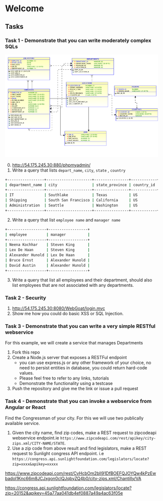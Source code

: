 # Welcome

## Tasks

### Task 1 - Demonstrate that you can write moderately complex SQLs
![](db/hr_er.png)

 0. http://54.175.245.30:880/phpmyadmin/
 1. Write a query that lists `depart_name`, `city`, `state` , `country`

 ```bash
 +-----------------+---------------------+----------------+------------+
 | department_name | city                | state_province | country_id |
 +-----------------+---------------------+----------------+------------+
 | IT              | Southlake           | Texas          | US         |
 | Shipping        | South San Francisco | California     | US         |
 | Administration  | Seattle             | Washington     | US         |
 +-----------------+---------------------+----------------+------------+
 ```
 2. Write a query that list `employee name` and `manager name`

 ```bash
+------------------+------------------+
| employee         | manager          |
+------------------+------------------+
| Neena Kochhar    | Steven King      |
| Lex De Haan      | Steven King      |
| Alexander Hunold | Lex De Haan      |
| Bruce Ernst      | Alexander Hunold |
| David Austin     | Alexander Hunold |
+------------------+------------------+
 ```
 3. Write a query that list all employees and their department, should also list employees that are not associated with any departments.

### Task 2 - Security
 1. http://54.175.245.30:8080/WebGoat/login.mvc
 2. Show me how you could do basic XSS or SQL Injection.

### Task 3 - Demonstrate that you can write a very simple RESTful webservice
 For this example, we will create a service that manages Departments
 1. Fork this repo
 2. Create a Node.js server that exposes a RESTFul endpoint
    - you can use express.js or any other framework of your choice, no need to persist entities in database, you could return hard-code values.
    - Please feel free to refer to any links, tutorials
    - Demonstrate the functionality using a testcase
 3. Push the repository and give me the link or issue a pull request

### Task 4 - Demonstrate that you can invoke a webservice from Angular or React

 Find the Congressman of your city. For this we will use two publically available service.
  1. Given the city name, find zip codes, make a REST request to zipcodeapi webservice endpoint.ie `https://www.zipcodeapi.com/rest/apikey/city-zips.xml/CITY-NAME/STATE`.
  2. Use a zip code from above result and find legislators, make a REST request to Sunlight congress API endpoint. i.e `https://congress.api.sunlightfoundation.com/legislators/locate?zip=xxxx&apikey=xxxxx`

https://www.zipcodeapi.com/rest/CvHcbOm2blI91DfBOEFQJOYQw4kPzEwbadol1Knc66m8JCJxgon0clQJqbyZQ4b0/city-zips.xml/Chantilly/VA

https://congress.api.sunlightfoundation.com/legislators/locate?zip=20152&apikey=45a77aa041db4ef0887a49a4ac63f05e